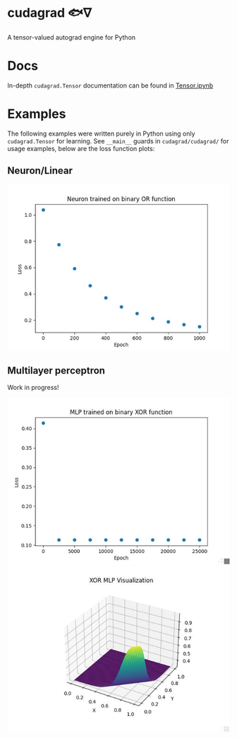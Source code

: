 # cudagrad 🐟∇

A tensor-valued autograd engine for Python

# Docs

In-depth `cudagrad.Tensor` documentation can be found in [Tensor.ipynb](./Tensor.ipynb)

# Examples

The following examples were written purely in Python using only `cudagrad.Tensor` for learning. See `__main__` guards in `cudagrad/cudagrad/` for usage examples, below are the loss function plots:

## Neuron/Linear

![](cudagrad/plots/linear.jpg)

## Multilayer perceptron

Work in progress!

![](cudagrad/plots/mlp.jpg)
![](cudagrad/plots/mlp-3d.jpg)